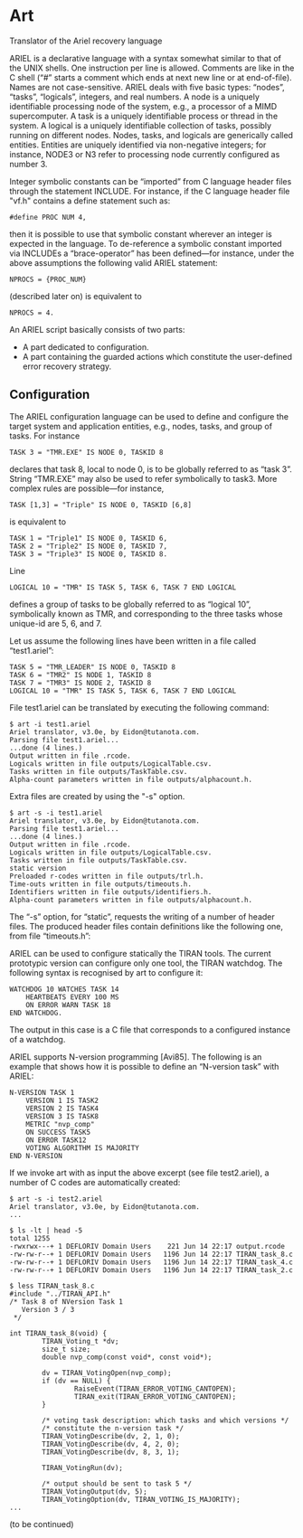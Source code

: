 # Art
Translator of the Ariel recovery language

ARIEL is a declarative language with a syntax somewhat similar to that of the UNIX shells. One
instruction per line is allowed. Comments are like in the C shell (“#” starts a comment which
ends at next new line or at end-of-file). Names are not case-sensitive. ARIEL deals with five basic
types: “nodes”, “tasks”, “logicals”, integers, and real numbers. A node is a uniquely identifiable
processing node of the system, e.g., a processor of a MIMD supercomputer. A task is a uniquely
identifiable process or thread in the system. A logical is a uniquely identifiable collection of
tasks, possibly running on different nodes. Nodes, tasks, and logicals are generically called
entities. Entities are uniquely identified via non-negative integers; for instance, NODE3 or N3
refer to processing node currently configured as number 3.

Integer symbolic constants can be “imported” from C language header files through the statement
INCLUDE. For instance, if the C language header file "vf.h" contains a define statement
such as:

    #define PROC NUM 4,

then it is possible to use that symbolic constant wherever an integer is expected in the language.
To de-reference a symbolic constant imported via INCLUDEs a “brace-operator” has
been defined—for instance, under the above assumptions the following valid ARIEL statement:

    NPROCS = {PROC_NUM}

(described later on) is equivalent to

    NPROCS = 4.

An ARIEL script basically consists of two parts:
- A part dedicated to configuration.
- A part containing the guarded actions which constitute the user-defined error recovery
strategy.

## Configuration
The ARIEL configuration language can be used to define and configure the target system and
application entities, e.g., nodes, tasks, and group of tasks. For instance

    TASK 3 = "TMR.EXE" IS NODE 0, TASKID 8

declares that task 8, local to node 0, is to be globally referred to as “task 3”. String 
“TMR.EXE” may also be used to refer symbolically to task3. More complex rules are possible—for instance,

    TASK [1,3] = "Triple" IS NODE 0, TASKID [6,8]

is equivalent to

    TASK 1 = "Triple1" IS NODE 0, TASKID 6,
    TASK 2 = "Triple2" IS NODE 0, TASKID 7,
    TASK 3 = "Triple3" IS NODE 0, TASKID 8.

Line

    LOGICAL 10 = "TMR" IS TASK 5, TASK 6, TASK 7 END LOGICAL

defines a group of tasks to be globally referred to as “logical 10”, symbolically known as TMR, and corresponding
to the three tasks whose unique-id are 5, 6, and 7.

Let us assume the following lines have been written in a file called “test1.ariel”:

    TASK 5 = "TMR_LEADER" IS NODE 0, TASKID 8
    TASK 6 = "TMR2" IS NODE 1, TASKID 8
    TASK 7 = "TMR3" IS NODE 2, TASKID 8
    LOGICAL 10 = "TMR" IS TASK 5, TASK 6, TASK 7 END LOGICAL

File test1.ariel can be translated by executing the following command:

    $ art -i test1.ariel
    Ariel translator, v3.0e, by Eidon@tutanota.com.
    Parsing file test1.ariel...
    ...done (4 lines.)
    Output written in file .rcode.
    Logicals written in file outputs/LogicalTable.csv.
    Tasks written in file outputs/TaskTable.csv.
    Alpha-count parameters written in file outputs/alphacount.h.

Extra files are created by using the "-s" option.

    $ art -s -i test1.ariel
    Ariel translator, v3.0e, by Eidon@tutanota.com.
    Parsing file test1.ariel...
    ...done (4 lines.)
    Output written in file .rcode.
    Logicals written in file outputs/LogicalTable.csv.
    Tasks written in file outputs/TaskTable.csv.
    static version
    Preloaded r-codes written in file outputs/trl.h.
    Time-outs written in file outputs/timeouts.h.
    Identifiers written in file outputs/identifiers.h.
    Alpha-count parameters written in file outputs/alphacount.h.

The “-s” option, for “static”, requests the writing of a number of header
files. The produced header files contain definitions like the following one, from file “timeouts.h”:

ARIEL can be used to configure statically the TIRAN tools. The current prototypic version can
configure only one tool, the TIRAN watchdog. The following syntax is recognised by art to
configure it:

    WATCHDOG 10 WATCHES TASK 14
        HEARTBEATS EVERY 100 MS
        ON ERROR WARN TASK 18
    END WATCHDOG.

The output in this case is a C file that corresponds to a configured instance of a watchdog.

ARIEL supports N-version programming [Avi85]. The following is an example that shows how it is
possible to define an “N-version task” with ARIEL:

    N-VERSION TASK 1
        VERSION 1 IS TASK2
        VERSION 2 IS TASK4
        VERSION 3 IS TASK8
        METRIC "nvp_comp"
        ON SUCCESS TASK5
        ON ERROR TASK12
        VOTING ALGORITHM IS MAJORITY
    END N-VERSION

If we invoke art with as input the above excerpt (see file test2.ariel), a number of C codes are automatically created:

    $ art -s -i test2.ariel
    Ariel translator, v3.0e, by Eidon@tutanota.com.
    ...
    
    $ ls -lt | head -5
    total 1255
    -rwxrwx---+ 1 DEFLORIV Domain Users    221 Jun 14 22:17 output.rcode
    -rw-rw-r--+ 1 DEFLORIV Domain Users   1196 Jun 14 22:17 TIRAN_task_8.c
    -rw-rw-r--+ 1 DEFLORIV Domain Users   1196 Jun 14 22:17 TIRAN_task_4.c
    -rw-rw-r--+ 1 DEFLORIV Domain Users   1196 Jun 14 22:17 TIRAN_task_2.c

    $ less TIRAN_task_8.c
    #include "../TIRAN_API.h"
    /* Task 8 of NVersion Task 1
       Version 3 / 3
     */

    int TIRAN_task_8(void) {
            TIRAN_Voting_t *dv;
            size_t size;
            double nvp_comp(const void*, const void*);

            dv = TIRAN_VotingOpen(nvp_comp);
            if (dv == NULL) {
                    RaiseEvent(TIRAN_ERROR_VOTING_CANTOPEN);
                    TIRAN_exit(TIRAN_ERROR_VOTING_CANTOPEN);
            }

            /* voting task description: which tasks and which versions */
            /* constitute the n-version task */
            TIRAN_VotingDescribe(dv, 2, 1, 0);
            TIRAN_VotingDescribe(dv, 4, 2, 0);
            TIRAN_VotingDescribe(dv, 8, 3, 1);

            TIRAN_VotingRun(dv);

            /* output should be sent to task 5 */
            TIRAN_VotingOutput(dv, 5);
            TIRAN_VotingOption(dv, TIRAN_VOTING_IS_MAJORITY);
    ...

(to be continued)
